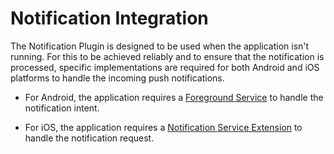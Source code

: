 # Notification Integration

The Notification Plugin is designed to be used when the application isn't running. For this to be achieved reliably and to ensure that the notification is processed, specific implementations are required for both Android and iOS platforms to handle the incoming push notifications.

* For Android, the application requires a [Foreground Service](android_setup.md) to handle the notification intent.

* For iOS, the application requires a [Notification Service Extension](ios_setup.md) to handle the notification request.
